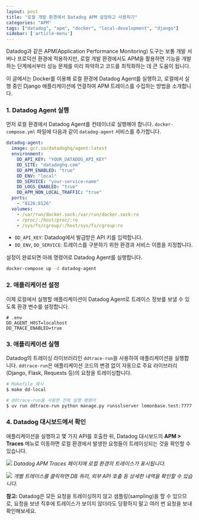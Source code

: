 ```yaml
---
layout: post
title: "로컬 개발 환경에서 Datadog APM 설정하고 사용하기"
categories: "APM"
tags: ["datadog", "apm", "docker", "local-development", "django"]
sidebar: ['article-menu']
---
```


Datadog과 같은 APM(Application Performance Monitoring) 도구는 보통 개발 서버나 프로덕션 환경에 적용하지만, 로컬 개발 환경에서도 APM을 활용하면 기능을 개발하는 단계에서부터 성능 문제를 미리 파악하고 코드를 최적화하는 데 큰 도움이 됩니다.

이 글에서는 Docker를 이용해 로컬 환경에 Datadog Agent를 실행하고, 로컬에서 실행 중인 Django 애플리케이션에 연결하여 APM 트레이스를 수집하는 방법을 소개합니다.

### **1. Datadog Agent 실행**

먼저 로컬 환경에서 Datadog Agent를 컨테이너로 실행해야 합니다. `docker-compose.yml` 파일에 다음과 같이 `datadog-agent` 서비스를 추가합니다.

```yaml
datadog-agent:
  image: gcr.io/datadoghq/agent:latest
  environment:
    DD_API_KEY: "YOUR_DATADOG_API_KEY"
    DD_SITE: "datadoghq.com"
    DD_APM_ENABLED: "true"
    DD_ENV: "local"
    DD_SERVICE: "your-service-name"
    DD_LOGS_ENABLED: "true"
    DD_APM_NON_LOCAL_TRAFFIC: "true"
  ports:
    - "8126:8126"
  volumes:
    - /var/run/docker.sock:/var/run/docker.sock:ro
    - /proc/:/host/proc/:ro
    - /sys/fs/cgroup/:/host/sys/fs/cgroup:ro
```

-   `DD_API_KEY`: Datadog에서 발급받은 API 키를 입력합니다.
-   `DD_ENV`, `DD_SERVICE`: 트레이스를 구분하기 위한 환경과 서비스 이름을 지정합니다.

설정이 완료되면 아래 명령어로 Datadog Agent를 실행합니다.

```bash
docker-compose up -d datadog-agent
```

### **2. 애플리케이션 설정**

이제 로컬에서 실행할 애플리케이션이 Datadog Agent로 트레이스 정보를 보낼 수 있도록 환경 변수를 설정합니다.

```
# .env
DD_AGENT_HOST=localhost
DD_TRACE_ENABLED=true
```

### **3. 애플리케이션 실행**

Datadog의 트레이싱 라이브러리인 `ddtrace-run`을 사용하여 애플리케이션을 실행합니다. `ddtrace-run`은 애플리케이션 코드의 변경 없이 자동으로 주요 라이브러리(Django, Flask, Requests 등)의 요청을 트레이싱합니다.

```bash
# Makefile 예시
$ make dd-local

# ddtrace-run을 사용한 전체 실행 명령어
$ uv run ddtrace-run python manage.py runsslserver lemonbase.test:7777 --settings=server.settings.local
```

### **4. Datadog 대시보드에서 확인**

애플리케이션을 실행하고 몇 가지 API를 호출한 뒤, Datadog 대시보드의 **APM > Traces** 메뉴로 이동하면 로컬 환경에서 발생한 요청들이 트레이싱되는 것을 확인할 수 있습니다.

![](/assets/images/posts/2024-08-12-datadog-local-1.png)
*Datadog APM Traces 페이지에 로컬 환경의 트레이스가 표시됩니다.*

![](/assets/images/posts/2024-08-12-datadog-local-2.png)
*개별 트레이스를 클릭하면 DB 쿼리, 외부 API 호출 등 상세한 내역을 확인할 수 있습니다.*

**참고:** Datadog은 모든 요청을 트레이싱하지 않고 샘플링(sampling)을 할 수 있으므로, 요청을 보낸 직후에 트레이스가 보이지 않더라도 당황하지 말고 여러 번 요청을 보내 확인해보세요.
